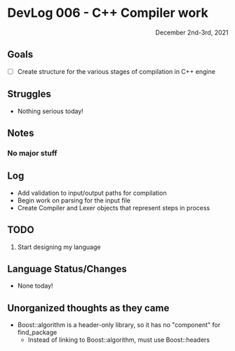 # DevLog 006 - C++ Compiler work
<div align="right">
December 2nd-3rd, 2021

<!-- Sign on: 3pm\
Sign off: XXpm/am -->
</div>

## Goals
- [ ] Create structure for the various stages of compilation in C++ engine

## Struggles
- Nothing serious today!

## Notes
### No major stuff

## Log
- Add validation to input/output paths for compilation
- Begin work on parsing for the input file
- Create Compiler and Lexer objects that represent steps in process

## TODO
1. Start designing my language

## Language Status/Changes
- None today!

## Unorganized thoughts as they came
- Boost::algorithm is a header-only library, so it has no "component" for find_package
  - Instead of linking to Boost::algorithm, must use Boost::headers